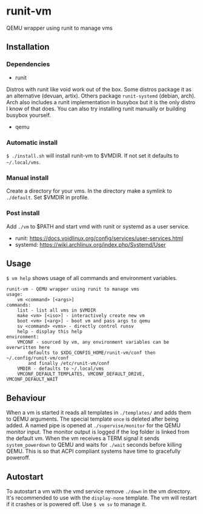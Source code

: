 # runit-vm
QEMU wrapper using runit to manage vms
## Installation
### Dependencies
- runit

Distros with runit like void work out of the box.
Some distros package it as an alternative (devuan, artix).
Others package `runit-systemd` (debian, arch).
Arch also includes a runit implementation in busybox but it is the only distro I know of that does.
You can also try installing runit manually or building busybox yourself.
- qemu
### Automatic install
`$ ./install.sh` will install runit-vm to $VMDIR.
If not set it defaults to `~/.local/vms`.
### Manual install
Create a directory for your vms.
In the directory make a symlink to `./default`.
Set $VMDIR in profile.
### Post install
Add `./vm` to $PATH and start vmd with runit or systemd as a user service.
- runit: <https://docs.voidlinux.org/config/services/user-services.html>
- systemd: <https://wiki.archlinux.org/index.php/Systemd/User>
## Usage
`$ vm help` shows usage of all commands and environment variables.
```
runit-vm - QEMU wrapper using runit to manage vms
usage:
	vm <command> [<args>]
commands:
	list - list all vms in $VMDIR
	make <vm> [<iso>] - interactively create new vm
	boot <vm> [<arg>] - boot vm and pass args to qemu
	sv <command> <vms> - directly control runsv
	help - display this help
environment:
	VMCONF - sourced by vm, any environment variables can be overwritten here
		defaults to $XDG_CONFIG_HOME/runit-vm/conf then ~/.config/runit-vm/conf
		and finally /etc/runit-vm/conf
	VMDIR - defaults to ~/.local/vms
	VMCONF_DEFAULT_TEMPLATES, VMCONF_DEFAULT_DRIVE, VMCONF_DEFAULT_WAIT
```
## Behaviour
When a vm is started it reads all templates in `./templates/` and adds them to QEMU arguments.
The special template `once` is deleted after being added.
A named pipe is opened at `./supervise/monitor` for the QEMU monitor input.
The monitor output is logged if the log folder is linked from the default vm.
When the vm receives a TERM signal it sends `system_powerdown` to QEMU and waits for `./wait` seconds before killing QEMU.
This is so that ACPI compliant systems have time to gracefully poweroff.
## Autostart
To autostart a vm with the vmd service remove `./down` in the vm directory.
It's recommended to use with the `display-none` template.
The vm will restart if it crashes or is powered off.
Use `$ vm sv` to manage it.
